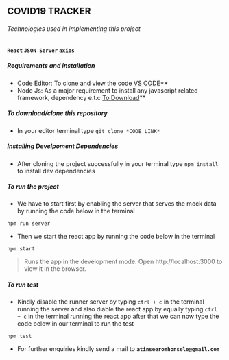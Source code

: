 ## COVID19 TRACKER

###### Technologies used in implementing this project

**`React` `JSON Server` `axios`**

##### Requirements and installation

- Code Editor: To clone and view the code [VS CODE](https://code.visualstudio.com/download)\*\*
- Node Js: As a major requirement to install any javascript related framework, dependency e.t.c [To Download](https://nodejs.org/en/download/)\*\*

##### To download/clone this repository

- In your editor terminal type `git clone *CODE LINK*`

##### Installing Develpoment Dependencies

- After cloning the project successfully in your terminal type `npm install` to install dev dependencies

##### To run the project

- We have to start first by enabling the server that serves the mock data by running the code below in the terminal

```
npm run server

```

- Then we start the react app by running the code below in the terminal

```
npm start

```

> Runs the app in the development mode.
> Open http://localhost:3000 to view it in the browser.

##### To run test

- Kindly disable the runner server by typing `ctrl + c` in the terminal running the server and also diable the react app by equally typing `ctrl + c` in the terminal running the react app after that we can now type the code below in our terminal to run the test

```
npm test

```

- For further enquiries kindly send a mail to **`atinseeromhonsele@gmail.com`**
